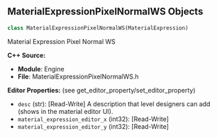## MaterialExpressionPixelNormalWS Objects

```python
class MaterialExpressionPixelNormalWS(MaterialExpression)
```

Material Expression Pixel Normal WS

**C++ Source:**

- **Module**: Engine
- **File**: MaterialExpressionPixelNormalWS.h

**Editor Properties:** (see get_editor_property/set_editor_property)

- ``desc`` (str):  [Read-Write] A description that level designers can add (shows in the material editor UI).
- ``material_expression_editor_x`` (int32):  [Read-Write]
- ``material_expression_editor_y`` (int32):  [Read-Write]

<a id="unreal.MaterialExpressionPostVolumeUserFlagTest"></a>
